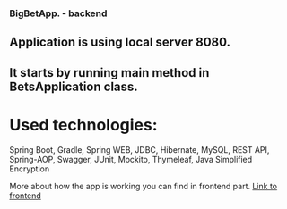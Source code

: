 ### BigBetApp. - backend

## Application is using local server 8080.
## It starts by running main method in BetsApplication class.

# Used technologies:
Spring Boot, 
Gradle, 
Spring WEB,
JDBC, 
Hibernate, 
MySQL, 
REST API,
Spring-AOP, 
Swagger, 
JUnit, 
Mockito,
Thymeleaf, 
Java Simplified Encryption

More about how the app is working you can find in frontend part.
[Link to frontend](https://github.com/RadoslawZerek/big-bet-api-front)